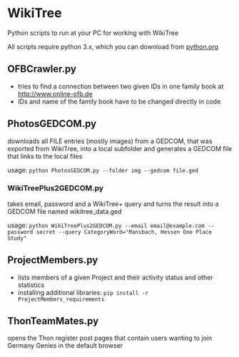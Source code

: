 # WikiTree

Python scripts to run at your PC for working with WikiTree

All scripts require python 3.x, which you can download from [python.org](https://www.python.org/downloads/)

## OFBCrawler.py

- tries to find a connection between two given IDs in one family book at http://www.online-ofb.de
- IDs and name of the family book have to be changed directly in code

## PhotosGEDCOM.py

downloads all FILE entries (mostly images) from a GEDCOM, that was exported from WikiTree, into a local subfolder and generates a GEDCOM file that links to the local files

usage: `python PhotosGEDCOM.py --folder img --gedcom file.ged`

### WikiTreePlus2GEDCOM.py

takes email, password and a WikiTree+ query and turns the result into a GEDCOM file named wikitree_data.ged

usage: `python WikiTreePlus2GEDCOM.py --email email@example.com --password secret --query CategoryWord="Mansbach, Hessen One Place Study"`

## ProjectMembers.py

- lists members of a given Project and their activity status and other statistics
- installing additional libraries: `pip install -r ProjectMembers_requirements`

## ThonTeamMates.py

opens the Thon register post pages that contain users wanting to join Germany Genies in the default browser
